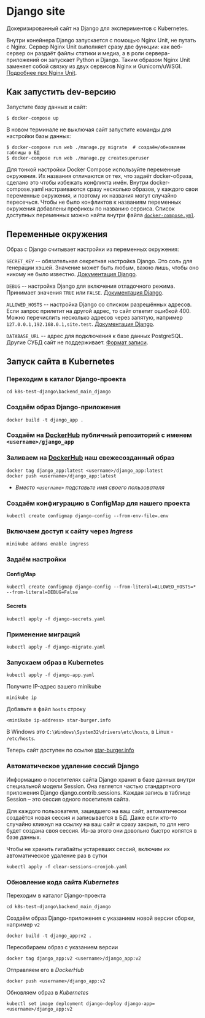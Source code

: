 # Django site

Докеризированный сайт на Django для экспериментов с Kubernetes.

Внутри конейнера Django запускается с помощью Nginx Unit, не путать с Nginx. Сервер Nginx Unit выполняет сразу две функции: как веб-сервер он раздаёт файлы статики и медиа, а в роли сервера-приложений он запускает Python и Django. Таким образом Nginx Unit заменяет собой связку из двух сервисов Nginx и Gunicorn/uWSGI. [Подробнее про Nginx Unit](https://unit.nginx.org/).

## Как запустить dev-версию

Запустите базу данных и сайт:

```shell-session
$ docker-compose up
```

В новом терминале не выключая сайт запустите команды для настройки базы данных:

```shell-session
$ docker-compose run web ./manage.py migrate  # создаём/обновляем таблицы в БД
$ docker-compose run web ./manage.py createsuperuser
```

Для тонкой настройки Docker Compose используйте переменные окружения. Их названия отличаются от тех, что задаёт docker-образа, сделано это чтобы избежать конфликта имён. Внутри docker-compose.yaml настраиваются сразу несколько образов, у каждого свои переменные окружения, и поэтому их названия могут случайно пересечься. Чтобы не было конфликтов к названиям переменных окружения добавлены префиксы по названию сервиса. Список доступных переменных можно найти внутри файла [`docker-compose.yml`](./docker-compose.yml).

## Переменные окружения

Образ с Django считывает настройки из переменных окружения:

`SECRET_KEY` -- обязательная секретная настройка Django. Это соль для генерации хэшей. Значение может быть любым, важно лишь, чтобы оно никому не было известно. [Документация Django](https://docs.djangoproject.com/en/3.2/ref/settings/#secret-key).

`DEBUG` -- настройка Django для включения отладочного режима. Принимает значения `TRUE` или `FALSE`. [Документация Django](https://docs.djangoproject.com/en/3.2/ref/settings/#std:setting-DEBUG).

`ALLOWED_HOSTS` -- настройка Django со списком разрешённых адресов. Если запрос прилетит на другой адрес, то сайт ответит ошибкой 400. Можно перечислить несколько адресов через запятую, например `127.0.0.1,192.168.0.1,site.test`. [Документация Django](https://docs.djangoproject.com/en/3.2/ref/settings/#allowed-hosts).

`DATABASE_URL` -- адрес для подключения к базе данных PostgreSQL. Другие СУБД сайт не поддерживает. [Формат записи](https://github.com/jacobian/dj-database-url#url-schema).

## Запуск сайта в Kubernetes

### Переходим в каталог Django-проекта
```shell
cd k8s-test-django\backend_main_django
```

### Создаём образ Django-приложения
```shell
docker build -t django_app .
```

### Создаём на [DockerHub](https://hub.docker.com/) публичный репозиторий с именем `<username>/gjango_app`

### Заливаем на [DockerHub](https://hub.docker.com/) наш свежесозданный образ
```shell
docker tag django_app:latest <username>/django_app:latest
docker push <username>/django_app:latest
```
* _Вместо `<username>` подставьте имя своего пользователя_

### Создаём конфигурацию в ConfigMap для нашего проекта
```shell
kubectl create configmap django-config --from-env-file=.env
```

### Включаем доступ к сайту через *Ingress*
```shell
minikube addons enable ingress
```

### Задаём настройки
#### ConfigMap
```commandline
kubectl create configmap django-config --from-literal=ALLOWED_HOSTS=* --from-literal=DEBUG=False
```
#### Secrets
```commandline
kubectl apply -f django-secrets.yaml
```

### Применение миграций
```shell
kubectl apply -f django-migrate.yaml
```

### Запускаем образ в Kubernetes
```shell
kubectl apply -f django-app.yaml
```

Получите IP-адрес вашего minikube
```shell
minikube ip
```
Добавьте в файл `hosts` строку
```
<minikube ip-address> star-burger.info
```
В Windows это `C:\Windows\System32\drivers\etc\hosts`, в Linux - `/etc/hosts`.

Теперь сайт доступен по ссылке [star-burger.info](http://star-burger.info)

### Автоматическое удаление сессий Django
Информацию о посетителях сайта Django хранит в базе данных внутри специальной модели Session. Она является частью стандартного приложения Django django.contrib.sessions. Каждая запись в таблице Session – это сессия одного посетителя сайта.

Для каждого пользователя, зашедшего на ваш сайт, автоматически создаётся новая сессия и записывается в БД. Даже если кто-то случайно кликнул на ссылку на ваш сайт и сразу закрыл, то для него будет создана своя сессия. Из-за этого они довольно быстро копятся в базе данных.

Чтобы не хранить гигабайты устаревших сессий, включим их автоматическое удаление раз в сутки
```shell
kubectl apply -f clear-sessions-cronjob.yaml
```

### Обновление кода сайта _Kubernetes_

Переходим в каталог Django-проекта
```shell
cd k8s-test-django\backend_main_django
```

Создаём образ Django-приложения с указанием новой версии сборки, например `v2` 
```shell
docker build -t django_app:v2 .
```

Пересобираем образ с указанием версии
```shell
docker tag django_app:v2 <username>/django_app:v2
```

Отправляем его в _DockerHub_
```shell
docker push <username>/django_app:v2
```

Обновляем образ в _Kubernetes_
```shell
kubectl set image deployment django-deploy django-app=<username>/django_app:v2
```

